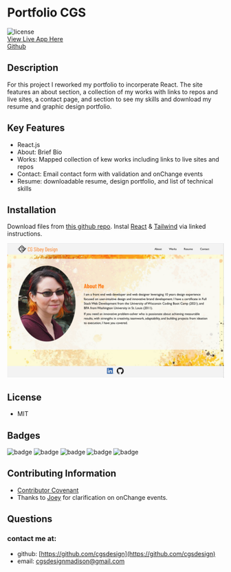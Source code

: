 # Portfolio CGS

![license](https://img.shields.io/badge/MIT-License-brightgreen)
<br>
 [View Live App Here](https://cgsdesign.github.io/portfolio-cgs)
<br>
 [Github](https://github.com/cgsdesign/portfolio-cgs)

## Description 

For this project I reworked my portfolio to incorperate React. The site features an about section, a collection of my works with links to repos and live sites, a contact page, and section to see my skills and download my resume and graphic design portfolio. 

## Key Features
* React.js
* About: Brief Bio
* Works: Mapped collection of kew works including links to live sites and repos
* Contact: Email contact form with validation and onChange events 
* Resume: downloadable resume, design portfolio, and list of technical skills
 
## Installation
Download files from [this github repo](https://cgsdesign.github.io/portfolio-cgs). Instal [React](https://reactjs.org/docs/getting-started.html) &  [Tailwind](https://tailwindcss.com/docs/guides/create-react-app) via linked instructions.

![Portfolio](./src/assets/images/portfolio/cgsibleydesign.png)

## License
* MIT

## <a name="badge">Badges</a>

![badge](https://img.shields.io/badge/IndexedDB-orange)
![badge](https://img.shields.io/badge/MongoDBAtlas-brightgreen)
![badge](https://img.shields.io/badge/ServiceWorkers-brightgreen)
![badge](https://img.shields.io/badge/JS-brightgreen)
![badge](https://img.shields.io/badge/Heroku-brightgreen)

## <a name="contributing">Contributing Information</a>
* [Contributor Covenant](https://www.contributor-covenant.org/)
* Thanks to [Joey](https://github.com/Joeyrodrigues92) for clarification on onChange events.

## <a name="questions">Questions</a>
### contact me at: 
* github: [https://github.com/cgsdesign](https://github.com/cgsdesign)
* email: [cgsdesignmadison@gmail.com](cgsdesignmadison@gmail.com)
